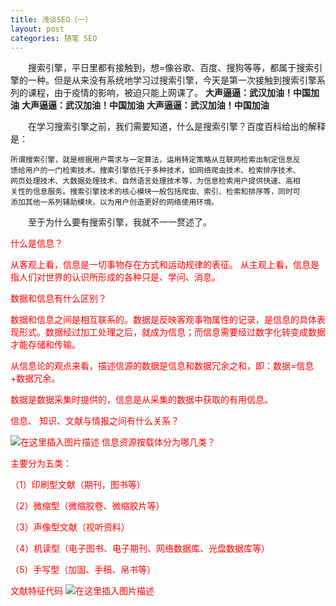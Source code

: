 ```yaml
---
title: 浅谈SEO（一）
layout: post
categories: 随笔 SEO
---
```





&emsp;&emsp;搜索引擎，平日里都有接触到，想=像谷歌、百度、搜狗等等，都属于搜索引擎的一种。但是从来没有系统地学习过搜索引擎，今天是第一次接触到搜索引擎系列的课程，由于疫情的影响，被迫只能上网课了。
**大声逼逼：武汉加油！中国加油**
**大声逼逼：武汉加油！中国加油**
**大声逼逼：武汉加油！中国加油**

 &emsp;&emsp;在学习搜索引擎之前，我们需要知道，什么是搜索引擎？百度百科给出的解释是：

    所谓搜索引擎，就是根据用户需求与一定算法，运用特定策略从互联网检索出制定信息反
    馈给用户的一门检索技术。搜索引擎依托于多种技术，如网络爬虫技术、检索排序技术、
    网页处理技术、大数据处理技术、自然语言处理技术等，为信息检索用户提供快速、高相
    关性的信息服务。搜索引擎技术的核心模块一般包括爬虫、索引、检索和排序等，同时可
    添加其他一系列辅助模块，以为用户创造更好的网络使用环境。

&emsp;&emsp;至于为什么要有搜索引擎，我就不一一赘述了。

<font color="red">什么是信息？<font>

从客观上看，信息是一切事物存在方式和运动规律的表征。
从主观上看，信息是指人们对世界的认识所形成的各种只是、学问、消息。

<font color="red">数据和信息有什么区别？</font>



数据和信息之间是相互联系的。数据是反映客观事物属性的记录，是信息的具体表现形式。数据经过加工处理之后，就成为信息；而信息需要经过数字化转变成数据才能存储和传输。

从信息论的观点来看，描述信源的数据是信息和数据冗余之和，即：数据=信息+数据冗余。

数据是数据采集时提供的，信息是从采集的数据中获取的有用信息。

<font color="red">信息、 知识、文献与情报之间有什么关系？</font>

![在这里插入图片描述](https://img-blog.csdnimg.cn/20200213112929207.png?x-oss-process=image/watermark,type_ZmFuZ3poZW5naGVpdGk,shadow_10,text_aHR0cHM6Ly9ibG9nLmNzZG4ubmV0L3FxXzQxNDIyNDQ4,size_16,color_FFFFFF,t_70)
<font color="red">信息资源按载体分为哪几类？</font>


主要分为五类：

（1）印刷型文献（期刊，图书等）

（2）微缩型（微缩胶卷、微缩胶片等）

（3）声像型文献（视听资料）

（4）机读型（电子图书、电子期刊、网络数据库、光盘数据库等）

（5）手写型（加固、手稿、帛书等）

<font color="red">文献特征代码</font>
![在这里插入图片描述](https://img-blog.csdnimg.cn/20200213115303567.png?x-oss-process=image/watermark,type_ZmFuZ3poZW5naGVpdGk,shadow_10,text_aHR0cHM6Ly9ibG9nLmNzZG4ubmV0L3FxXzQxNDIyNDQ4,size_16,color_FFFFFF,t_70)

